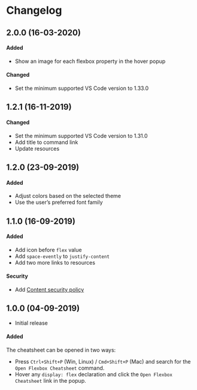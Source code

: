 # Changelog

## 2.0.0 (16-03-2020)

#### Added

- Show an image for each flexbox property in the hover popup

#### Changed

- Set the minimum supported VS Code version to 1.33.0

## 1.2.1 (16-11-2019)

#### Changed

- Set the minimum supported VS Code version to 1.31.0
- Add title to command link
- Update resources

## 1.2.0 (23-09-2019)

#### Added

- Adjust colors based on the selected theme
- Use the user’s preferred font family

## 1.1.0 (16-09-2019)

#### Added

- Add icon before `flex` value
- Add `space-evently` to `justify-content`
- Add two more links to resources

#### Security

- Add [Content security policy](https://code.visualstudio.com/api/extension-guides/webview#content-security-policy)

## 1.0.0 (04-09-2019)

- Initial release

#### Added

The cheatsheet can be opened in two ways:

* Press `Ctrl+Shift+P` (Win, Linux) / `Cmd+Shift+P` (Mac) and search for the `Open Flexbox Cheatsheet` command.
* Hover any `display: flex` declaration and click the `Open Flexbox Cheatsheet` link in the popup.
